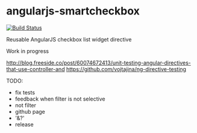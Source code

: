 angularjs-smartcheckbox
=======================
[![Build Status](https://api.travis-ci.org/davidemoro/angularjs-smartcheckbox.png)](https://travis-ci.org/davidemoro/angularjs-smartcheckbox)

Reusable AngularJS checkbox list widget directive

Work in progress

http://blog.freeside.co/post/60074672413/unit-testing-angular-directives-that-use-controller-and
https://github.com/vojtajina/ng-directive-testing

TODO:
* fix tests
* feedback when filter is not selective
* not filter
* github page
* '&?'
* release


